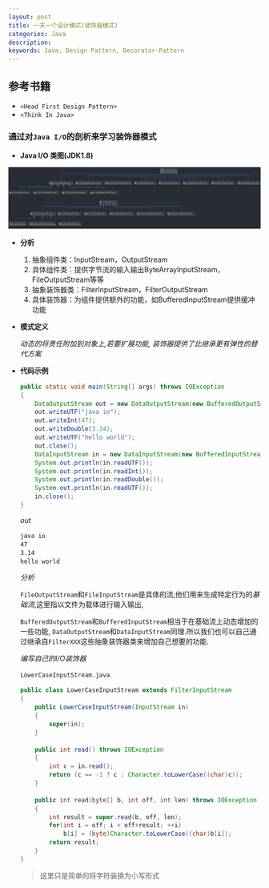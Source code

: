 ```yaml
---
layout: post
title: 一天一个设计模式(装饰器模式)
categories: Java
description: 
keywords: Java, Design Pattern, Decorator-Pattern
---
```


## 参考书籍

- `<Head First Design Pattern>`  
- `<Think In Java>`

### 通过对`Java I/O`的剖析来学习装饰器模式

- **Java I/O 类图(JDK1.8)**

![Java I/O](/images/posts/java/java_input_output.png)

- **分析**

    1. 抽象组件类：InputStream，OutputStream
    2. 具体组件类：提供字节流的输入输出ByteArrayInputStream，FileOutputStream等等
    3. 抽象装饰器类：FilterInputStream，FilterOutputStream
    3. 具体装饰器：为组件提供额外的功能，如BufferedInputStream提供缓冲功能
- **模式定义**

    *动态的将责任附加到对象上,若要扩展功能, 装饰器提供了比继承更有弹性的替代方案*

- **代码示例**

    ```Java
    public static void main(String[] args) throws IOException
    {
        DataOutputStream out = new DataOutputStream(new BufferedOutputStream(new FileOutputStream("test.txt")));
        out.writeUTF("java io");
        out.writeInt(47);
        out.writeDouble(3.14);
        out.writeUTF("hello world");
        out.close();
        DataInputStream in = new DataInputStream(new BufferedInputStream(new FileInputStream("test.txt")));
        System.out.println(in.readUTF());
        System.out.println(in.readInt());
        System.out.println(in.readDouble());
        System.out.println(in.readUTF());
        in.close();
    }
    ```

    *out*

    ```txt
    java io
    47
    3.14
    hello world
    ```

    *分析*

    `FileOutputStream`和`FileInputStream`是具体的流,他们用来生成特定行为的*基础流*,这里指以文件为载体进行输入输出,

    `BufferedOutputStream`和`BufferedInputStream`相当于在基础流上动态增加的一些功能, `DataOutputStream`和`DataInputStream`同理.所以我们也可以自己通过继承自`FilterXXX`这些抽象装饰器类来增加自己想要的功能.

    *编写自己的I/O装饰器*

    `LowerCaseInputStream.java`

    ```Java
    public class LowerCaseInputStream extends FilterInputStream
    {
        public LowerCaseInputStream(InputStream in)
        {
            super(in);
        }

        public int read() throws IOException
        {
            int c = in.read();
            return (c == -1 ? c : Character.toLowerCase((char)c));
        }

        public int read(byte[] b, int off, int len) throws IOException
        {
            int result = super.read(b, off, len);
            for(int i = off; i < off+result; ++i)
                b[i] = (byte)Character.toLowerCase((char)b[i]);
            return result;
        }
    }
    ```

    >这里只是简单的将字符装换为小写形式
